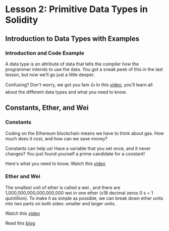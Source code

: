# Lesson 2: Primitive Data Types in Solidity

## Introduction to Data Types with Examples

### Introduction and Code Example

A data type is an attribute of data that tells the compiler how the programmer intends to use the data. You got a sneak peek of this in the last lesson, but now we’ll go just a little deeper.

Confusing? Don't worry, we got you fam 👍 In this [video](https://youtu.be/8Tj-Th_S7NU), you’ll learn all about the different data types and what you need to know.

## Constants, Ether, and Wei

### Constants

Coding on the Ethereum blockchain means we have to think about gas. How much does it cost, and how can we save money?

Constants can help us! Have a variable that you set once, and it never changes? You just found yourself a prime candidate for a constant!

Here's what you need to know. Watch this [video](https://youtu.be/y5uiQ9IJhMc)<br>

### Ether and Wei

The smallest unit of ether is called a wei , and there are 1,000,000,000,000,000,000 wei in one ether (x18 decimal zeros 0 s = 1 quintillion). To make it as simple as possible, we can break down ether units into two parts on both sides: smaller and larger units.

Watch this [video](https://www.youtube.com/watch?v=ybPQsjssyNw)<br>

Read this [blog](https://betterprogramming.pub/solidity-tutorial-all-about-ether-units-eaebe55dd4dc)